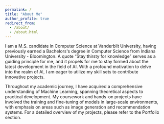 ```yaml
---
permalink: /
title: "About Me"
author_profile: true
redirect_from: 
  - /about/
  - /about.html
---
```


I am a M.S. candidate in Computer Science at Vanderbilt University, having previously earned a Bachelors's degree in Computer Science from Indiana University - Bloomington. A quote “Stay thirsty for knowledge” serves as a guiding principle for me, and it propels for me to stay formed about the latest development in the field of AI. With a profound motivation to delve into the realm of AI, I am eager to utilize my skill sets to contribute innovative projects.

Throughout my academic journey, I have acquired a comprehensive understanding of Machine Learning, spanning theoretical aspects to practical development. My coursework and hands-on projects have involved the training and fine-tuning of models in large-scale environments, with emphasis on areas such as image generation and recommendation systems. For a detailed overview of my projects, please refer to the Portfolio section.
